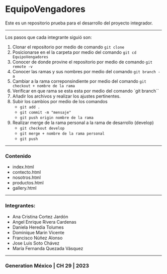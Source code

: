 # EquipoVengadores

Este es un repositorio prueba para el desarrollo del proyecto integrador.

---
Los pasos que cada integrante siguió son:

1. Clonar el repositorio por medio de comando `git clone`
2. Posicionarse en el la carpeta por medio del comando  `git cd EquipoVengadores`
3. Conocer de donde provine el repositorio por medio de comando `git remote -v`
4. Conocer las ramas y sus nombres por medio del comando `git branch -a`
5. Cambiar a la rama correponsindiente por medio del comando `git checkout + nombre de la rama`
6. Verificar en que rama se esta esta por medio del comando `git branch``
7. Añadir los archivos y realizar los ajustes pertinentes.
8. Subir los cambios por medio de los comandos 
    - `git add .` 
    - `git commit -m "mensaje"` 
    - `git push origin nombre de la rama`
9. Realizar merge de la rama personal a la rama de desarrollo (develop)
    - `git checkout develop`
    - `git merge + nombre de la rama personal`
    - `git push`
---
### Contenido
- index.html
- contecto.html
- nosotros.html
- productos.html
- gallery.html


---
### Integrantes:
- Ana Cristina Cortez Jardón
- Angel Enrique Rivera Cardenas
- Daniela Heredia Tolumes
- Dominique Marin Vicente
- Francisco Núñez Alonso
- Jose Luis Soto Chávez
- María Fernanda Quezada Vásquez

---

### Generation México | CH 29 | 2023





